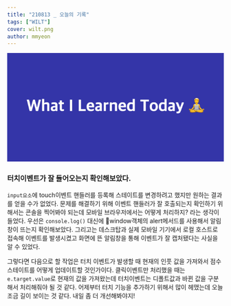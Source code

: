 ```yaml
---
title: "210813 _ 오늘의 기록"
tags: ["WILT"]
cover: wilt.png
author: mmyeon
---
```


![what i learned today](./wilt.png)

### 터치이벤트가 잘 들어오는지 확인해보았다.

`input요소`에 touch이벤트 핸들러를 등록해 스테이트를 변경하려고 했지만 원하는 결과를 얻을 수가 없었다. 문제를 해결하기 위해 이벤트 핸들러가 잘 호출되는지 확인하기 위해서는 콘솔을 찍어봐야 되는데 모바일 브라우저에서는 어떻게 처리하지? 라는 생각이 들었다. 우선은 `console.log()` 대신에 window객체의 alert메서드를 사용해서 알림창이 뜨는지 확인해보았다. 그리고는 데스크탑과 실제 모바일 기기에서 로컬 호스트로 접속해 이벤트를 발생시켰고 화면에 뜬 알림창을 통해 이벤트가 잘 캡처됐다는 사실을 알 수 있었다.

그렇다면 다음으로 할 작업은 터치 이벤트가 발생할 때 현재의 인풋 값을 가져와서 점수 스테이트를 어떻게 업데이트할 것인가이다. 클릭이벤트만 처리했을 때는 `e.target.value`로 현재의 값을 가져왔는데 터치이벤트는 디폴트값과 바뀐 값을 구분해서 처리해줘야 될 것 같다. 어제부터 터치 기능을 추가하기 위해서 많이 헤맸는데 오늘 조금 길이 보이는 것 같다. 내일 좀 더 개선해봐야지!
